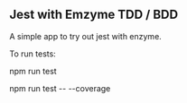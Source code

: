 ## Jest with Emzyme TDD / BDD

A simple app to try out jest with enzyme.

To run tests:

npm run test

npm run test -- --coverage